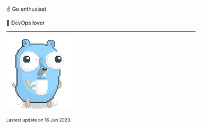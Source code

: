 :v: Go enthusiast

:muscle: DevOps lover

---

![Image alt text](/images/gopher_with_coffee.gif)


<sub>Lastest update on 16 Jun 2023.</sub>

